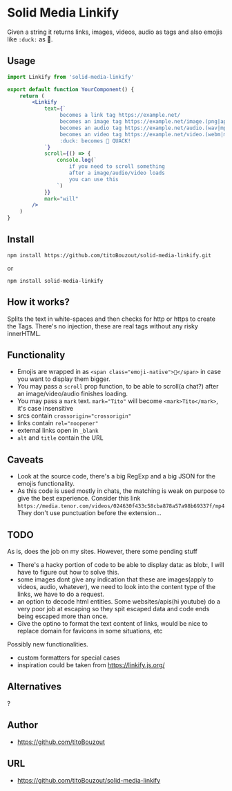 # Solid Media Linkify

Given a string it returns links, images, videos, audio as tags and also emojis like `:duck:` as 🦆.

## Usage

```jsx
import Linkify from 'solid-media-linkify'

export default function YourComponent() {
	return (
		<Linkify
			text={`
				 becomes a link tag https://example.net/
				 becomes an image tag https://example.net/image.(png|apng|jpg|jpeg|gif|svg|webp)
				 becomes an audio tag https://example.net/audio.(wav|mp3|m4a|ogg|oga|opus)
				 becomes an video tag https://example.net/video.(webm|mp4|mpg|ogv)
				 :duck: becomes 🦆 QUACK!
			`}
			scroll={() => {
				console.log(`
					if you need to scroll something
					after a image/audio/video loads
					you can use this
				`)
			}}
			mark="will"
		/>
	)
}
```

## Install

`npm install https://github.com/titoBouzout/solid-media-linkify.git`

or

`npm install solid-media-linkify`

## How it works?

Splits the text in white-spaces and then checks for http or https to create the Tags. There's no injection, these are real tags without any risky innerHTML.

## Functionality

- Emojis are wrapped in as `<span class="emoji-native">🦆</span>` in case you want to display them bigger.
- You may pass a `scroll` prop function, to be able to scroll(a chat?) after an image/video/audio finishes loading.
- You may pass a `mark` text. `mark="Tito"` will become `<mark>Tito</mark>`, it's case insensitive
- srcs contain `crossorigin="crossorigin"`
- links contain `rel="noopener"`
- external links open in `_blank`
- `alt` and `title` contain the URL

## Caveats

- Look at the source code, there's a big RegExp and a big JSON for the emojis functionality.
- As this code is used mostly in chats, the matching is weak on purpose to give the best experience. Consider this link `https://media.tenor.com/videos/024630f433c58cba878a57a98b69337f/mp4` They don't use punctuation before the extension...

## TODO

As is, does the job on my sites. However, there some pending stuff

- There's a hacky portion of code to be able to display data: as blob:, I will have to figure out how to solve this.
- some images dont give any indication that these are images(apply to videos, audio, whatever), we need to look into the content type of the links, we have to do a request.
- an option to decode html entities. Some websites/apis(hi youtube) do a very poor job at escaping so they spit escaped data and code ends being escaped more than once.
- Give the optino to format the text content of links, would be nice to replace domain for favicons in some situations, etc

Possibly new functionalities.

- custom formatters for special cases
- inspiration could be taken from https://linkify.js.org/

## Alternatives

?

## Author

- https://github.com/titoBouzout

## URL

- https://github.com/titoBouzout/solid-media-linkify
